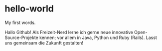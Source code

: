 # hello-world
My first words.

Hallo Github!
Als Freizeit-Nerd lerne ich gerne neue innovative Open-Source-Projekte kennen; vor allem in Java, Python und Ruby (Rails).
Lasst uns gemeinsam die Zukunft gestalten!
